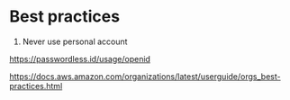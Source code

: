 # Best practices
1. Never use personal account

https://passwordless.id/usage/openid

https://docs.aws.amazon.com/organizations/latest/userguide/orgs_best-practices.html
